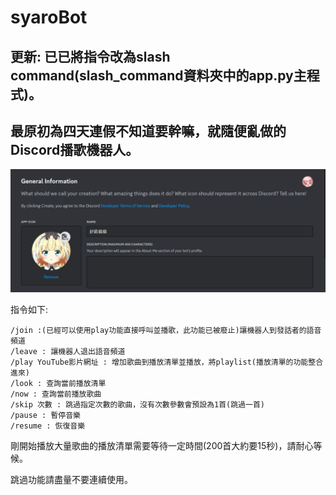 # syaroBot

## 更新: 已已將指令改為slash command(slash_command資料夾中的app.py主程式)。

## 最原初為四天連假不知道要幹嘛，就隨便亂做的Discord播歌機器人。

![img](./cover.png)

指令如下:

```
/join :(已經可以使用play功能直接呼叫並播歌，此功能已被廢止)讓機器人到發話者的語音頻道
/leave : 讓機器人退出語音頻道
/play YouTube影片網址 : 增加歌曲到播放清單並播放，將playlist(播放清單的功能整合進來)
/look : 查詢當前播放清單
/now : 查詢當前播放歌曲
/skip 次數 : 跳過指定次數的歌曲，沒有次數參數會預設為1首(跳過一首)
/pause : 暫停音樂
/resume : 恢復音樂
```

剛開始播放大量歌曲的播放清單需要等待一定時間(200首大約要15秒)，請耐心等候。

跳過功能請盡量不要連續使用。